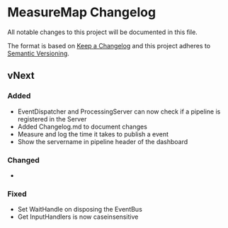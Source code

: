 # MeasureMap Changelog
All notable changes to this project will be documented in this file.
 
The format is based on [Keep a Changelog](http://keepachangelog.com/)
and this project adheres to [Semantic Versioning](http://semver.org/).
 
## vNext
### Added
- EventDispatcher and ProcessingServer can now check if a pipeline is registered in the Server
- Added Changelog.md to document changes
- Measure and log the time it takes to publish a event
- Show the servername in pipeline header of the dashboard
 
### Changed
- 
 
### Fixed
- Set WaitHandle on disposing the EventBus
- Get InputHandlers is now caseinsensitive
  